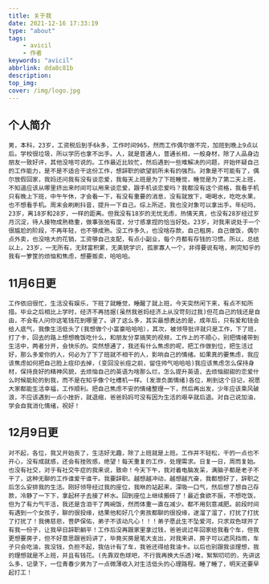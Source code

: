 ```yaml
---
title: 关于我
date: 2021-12-16 17:33:19
type: "about"
tags: 
    - avicil
    - 作者
keywords: "avicil"
abbrlink: dda8c81b
description:
top_img:
cover: /img/logo.jpg
---
```

## 个人简介
    男，本科，23岁，工资税后到手6k多，工作时间965，然而工作偶尔做不完，加班到晚上9点以后。学校很垃圾，所以学历也拿不出手。人，就是普通人，普通长相，一般身材，除了人品身边朋友一致好评，其他没啥可说的。工作最近比较忙，然后遇到一些难解决的问题，开始怀疑自己的工作能力，是不是不适合干这份工作，想辞职的欲望前所未有的强烈。对象是不可能有了，偶尔放假回家，我妈还问我有没有谈恋爱，我每天上班是为了下班睡觉，睡觉是为了第二天上班，不知道应该从哪里挤出来时间可以用来谈恋爱，跟手机谈恋爱吗？我都没有这个资格，我看手机只有晚上下班，中午午休，才会看一下，有没有重要的消息，没有就放下，喝喝水，吃吃水果，也不想看手机。周末会刷刷抖音，提升一下自己。综上所述，我也没对象可以拿出手。年纪吗，23岁，离18岁和28岁，一样的距离。但我没有18岁的无忧无虑，热情天真，也没有28岁经过岁月沉淀，待人接物成熟稳重，做事张弛有度，分寸感拿捏的恰当好处。23岁，对我来说处于一个很尴尬的阶段，不再年轻，也不够成熟。没工作多久，也没啥存款，自己租房，自己做饭，偶尔点外卖，也没啥大的花销，工资够自己支配，有点小副业，每个月都有存钱的习惯。所以，总结以上，23岁，一无所有，无财富积累，无美貌学识，孤家寡人一个，非得要说有啥，刷完知乎的我有一箩筐的烦恼和焦虑，想要贩卖，哈哈哈。

## 11月6日更
    工作依旧很忙，生活没有娱乐，下班了就睡觉，睡醒了就上班，今天突然闲下来，有点不知所措。毕业之后相比上学时，经济不再拮据(虽然我爸妈经济上从没苛刻过我)但花自己的钱还是自由，不会有人问你这笔钱花到哪里了。讲了这么多，其实最想表达的是，成年后，只有爱和钱会给人底气，我像生活低头了(我想做个小富豪哈哈哈），其次，被领导批评就只是工作，下了班，打了卡，回去的路上想想晚饭吃什么，和朋友分享搞笑的视频，工作上的不顺心，别把情绪带到生活中，两者分开，会快乐的。突然想通了，我还有什么焦虑的呢，把工作做到位，把生活过好，那么多爱你的人，何必为了下了班就不相干的人，影响自己的情绪。如果真的要焦虑，我应该焦虑如何把自己脸上痘印去掉，(变回没长痘之前，留住帅气哈哈哈)我应该焦虑怎么保持身材，保持良好的精神风貌，去烦恼自己的英语为啥那么烂，怎么提升英语，去烦恼甜甜的恋爱什么时候能轮的到我，而不是在知乎像个吐槽机一样。(发泄负面情绪)各位，刷到这个日记，祝愿大家都能生活幸福，工作顺利。把自己焦虑不安的情绪整理一下，然后再出发，少年应该乘风破浪，不应该遇到一点小挫折，就退缩，爸爸妈妈可没有因为生活的艰辛就后退。对自己说加油，学会自我消化情绪，祝好！

## 12月9日更
    对不起，各位，我又开始丧了，生活好无趣，除了上班就是上班。工作并不轻松，干的一点也不开心，没有成就感，还会有挫败感，绝望！每天重复的工作，处理需求。日复一日，周而复始。也没有社交，对于有社交牛症的我来说，致命！今天下午，我对着电脑发呆，满脑子都是老子不干了，这种无聊的工作谁爱干谁干。我要辞职。越想越冲动，越想越亢奋，我都想好了，辞职之后怎么安排我的生活。刚好领导经过我的座位，我咻的站起来，深吸一口气，然后想了想自己存款，冷静了一下下，拿起杯子去接了杯水。回到座位上继续搬砖了！最近食欲不振，不想吃饭，但为了有力气干活，我还是含泪干了两碗饭，然而体重一直在减少。都不用刻意减肥。前段时间有遇到一个女孩子，聊的很投缘，结果他和好几个男孩都聊的很投缘，遂溜了溜了，打扰了打扰了打扰了！我佛慈悲，菩萨保佑，弟子不该动凡心！！！弟子愿此生不坠爱河，只求双色球开了有我一份子，让我早日辞职躺平！工作后没再跟家里拿过钱，爸爸说过年回家给我看个车，但我更想要房子，但不好意思跟爸妈讲了，毕竟买房是笔大支出，对我来讲，房子可以遮风挡雨，车子只会吃油，我没钱，负担不起，我估计有了车，我爸还得给我油卡。以后也别跟我谈理想，我的理想就是不上班，并且有钱花。(先靠双色球吧，不行我再换大乐透)唉，絮絮叨叨的，先讲这么多，记录下，一位青春少男为了一点微薄收入对生活低头的心理路程。睡了睡了，明天还要早起打工！